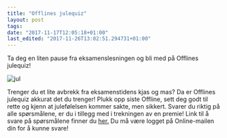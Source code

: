 ```yaml
---
title: "Offlines julequiz"
layout: post
tags: 
date: "2017-11-17T12:05:18+01:00"
last_edited: "2017-11-26T13:02:51.294731+01:00"
---
```

Ta deg en liten pause fra eksamenslesningen og bli med på Offlines julequiz!

![jul](https://online.ntnu.no/media/images/responsive/c083ba52-cf57-44d6-af26-7cb4b64a33e2.png)

Trenger du et lite avbrekk fra eksamenstidens kjas og mas? Da er Offlines julequiz akkurat det du trenger! Plukk opp siste Offline, sett deg godt til rette og kjenn at julefølelsen kommer sakte, men sikkert. Svarer du riktig på alle spørsmålene, er du i tillegg med i trekningen av en premie! Link til å svare på spørsmålene finner du [her.](https://docs.google.com/forms/d/e/1FAIpQLSe-GS9LHFefhsNrt2jSPZugxAUcS-0I4eyBaVJ0OvzaMY7tfw/viewform?usp=sf_link) Du må være logget på Online-mailen din for å kunne svare!
